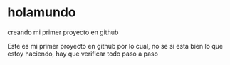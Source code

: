 # holamundo
creando mi primer proyecto en github

Este es mi primer proyecto en github por lo cual, no se si esta bien lo que estoy haciendo, hay que verificar todo paso a paso

